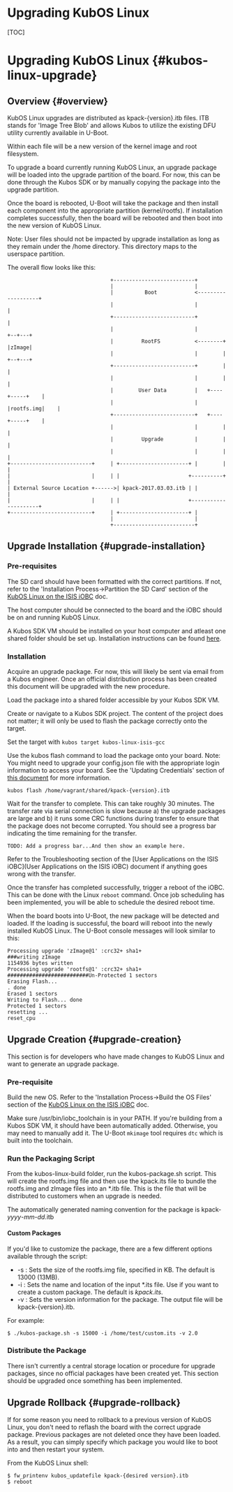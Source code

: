 # Upgrading KubOS Linux

[TOC]

# Upgrading KubOS Linux {#kubos-linux-upgrade}

## Overview {#overview}

KubOS Linux upgrades are distributed as kpack-{version}.itb files. ITB stands for 'Image Tree Blob' and allows Kubos to utilize the existing DFU utility currently available in U-Boot.

Within each file will be a new version of the kernel image and root filesystem.

To upgrade a board currently running KubOS Linux, an upgrade package will be loaded into the upgrade partition of the board. For now, this can be done through the Kubos SDK or by 
manually copying the package into the upgrade partition.

Once the board is rebooted, U-Boot will take the package and then install each component into the appropriate partition (kernel/rootfs). If installation completes successfully, then
the board will be rebooted and then boot into the new version of KubOS Linux.

Note: User files should not be impacted by upgrade installation as long as they remain under the /home directory. This directory maps to the userspace partition.

The overall flow looks like this:

                                     +--------------------------+
                                     |                          |
                                     |          Boot            <-------------------+
                                     |                          |                   |
                                     +--------------------------+                   |
                                     |                          |                +--+---+
                                     |         RootFS           <--------+       |zImage|
                                     |                          |        |       +--+---+
                                     +--------------------------+        |          |
                                     |                          |        |          |
                                     |        User Data         |   +----+-----+    |
                                     |                          |   |rootfs.img|    |
                                     +--------------------------+   +----+-----+    |
                                     |                          |        |          |
                                     |         Upgrade          |        |          |
                                     |                          |        |          |
    +--------------------------+     | +----------------------+ |        |          |
    |                          |     | |                      +----------+          |
    | External Source Location +------>| kpack-2017.03.03.itb | |                   |
    |                          |     | |                      +---------------------+
    +--------------------------+     | +----------------------+ |
                                     |                          |
                                     +--------------------------+


## Upgrade Installation {#upgrade-installation}

### Pre-requisites

The SD card should have been formatted with the correct partitions. If not, refer to the 'Installation Process->Partition the SD Card' section
of the [KubOS Linux on the ISIS iOBC](docs/kubos-linux-on-iobc.md) doc.

The host computer should be connected to the board and the iOBC should be on and running KubOS Linux. 

A Kubos SDK VM should be installed on your host computer and atleast one shared folder should be set up.  Installation instructions can be found [here](docs/sdk-installing.md).

### Installation

Acquire an upgrade package. For now, this will likely be sent via email from a Kubos engineer.  Once an official distribution process has been created
this document will be upgraded with the new procedure.

Load the package into a shared folder accessible by your Kubos SDK VM.

Create or navigate to a Kubos SDK project.  The content of the project does not matter; it will only be used to flash the package correctly onto the target.

Set the target with `kubos target kubos-linux-isis-gcc`

Use the kubos flash command to load the package onto your board. Note: You might need to upgrade your config.json file with the appropriate login information to access your board.  See the 'Updating Credentials' section of [this document](docs/user-app-on-iobc.md)
    for more information. 
    
    kubos flash /home/vagrant/shared/kpack-{version}.itb
    
Wait for the transfer to complete. This can take roughly 30 minutes. The transfer rate via serial connection is slow because a) the upgrade packages are large and b) it runs some CRC functions during
transfer to ensure that the package does not become corrupted. You should see a progress bar indicating the time remaining for the transfer.

    TODO: Add a progress bar...And then show an example here.
    
Refer to the Troubleshooting section of the [User Applications on the ISIS iOBC](User Applications on the ISIS iOBC) document if anything goes wrong with the transfer.

Once the transfer has completed successfully, trigger a reboot of the iOBC. This can be done with the Linux `reboot` command. Once job scheduling has been implemented, you will be
able to schedule the desired reboot time. 

When the board boots into U-Boot, the new package will be detected and loaded. If the loading is successful, the board will reboot into the newly installed KubOS Linux. The U-Boot console messages
will look similar to this:

    Processing upgrade 'zImage@1' :crc32+ sha1+ 
    ###writing zImage
    1154936 bytes written
    Processing upgrade 'rootfs@1' :crc32+ sha1+ 
    ##########################Un-Protected 1 sectors
    Erasing Flash...
    . done
    Erased 1 sectors
    Writing to Flash... done
    Protected 1 sectors
    resetting ...
    reset_cpu

## Upgrade Creation {#upgrade-creation}

This section is for developers who have made changes to KubOS Linux and want to generate an upgrade package.

### Pre-requisite 

Build the new OS.
Refer to the 'Installation Process->Build the OS Files' section of the [KubOS Linux on the ISIS iOBC](docs/kubos-linux-on-iobc.md) doc.

Make sure /usr/bin/iobc_toolchain is in your PATH. If you're building from a Kubos SDK VM, it should have been automatically added.
Otherwise, you may need to manually add it. The U-Boot `mkimage` tool requires `dtc` which is built into the toolchain.

### Run the Packaging Script

From the kubos-linux-build folder, run the kubos-package.sh script. This will create the rootfs.img file and then use the kpack.its file
to bundle the rootfs.img and zImage files into an *.itb file. This is the file that will be distributed to customers when an upgrade is needed.

The automatically generated naming convention for the package is kpack-_yyyy_-_mm_-_dd_.itb

#### Custom Packages

If you'd like to customize the package, there are a few different options available through the script:

- -s : Sets the size of the rootfs.img file, specified in KB. The default is 13000 (13MB).
- -i : Sets the name and location of the input *.its file. Use if you want to create a custom package.  The default is _kpack.its_.
- -v : Sets the version information for the package. The output file will be kpack-{version}.itb.

For example:

    $ ./kubos-package.sh -s 15000 -i /home/test/custom.its -v 2.0

### Distribute the Package

There isn't currently a central storage location or procedure for upgrade packages, since no official packages have been created yet. This
section should be upgraded once something has been implemented. 

## Upgrade Rollback {#upgrade-rollback}

If for some reason you need to rollback to a previous version of KubOS Linux, you don't need to reflash the board with the correct upgrade package.
Previous packages are not deleted once they have been loaded. As a result, you can simply specify which package you would like to boot into and then 
restart your system.

From the KubOS Linux shell:

    $ fw_printenv kubos_updatefile kpack-{desired version}.itb
    $ reboot
